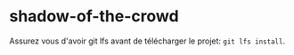 # shadow-of-the-crowd

Assurez vous d'avoir git lfs avant de télécharger le projet: `git lfs install`. 
